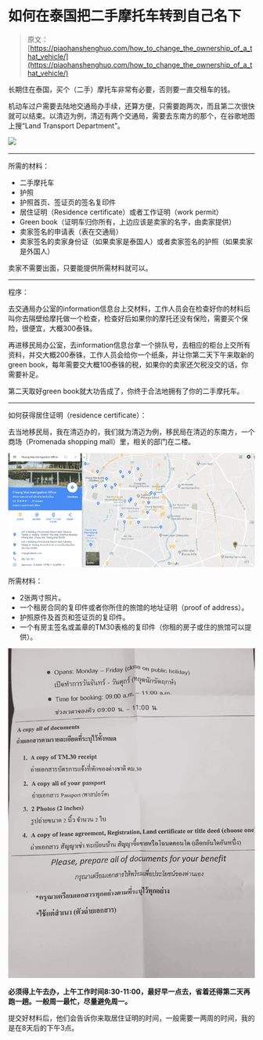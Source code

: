 # 如何在泰国把二手摩托车转到自己名下

> 原文：[https://piaohanshenghuo.com/how_to_change_the_ownership_of_a_that_vehicle/](https://piaohanshenghuo.com/how_to_change_the_ownership_of_a_that_vehicle/)

长期住在泰国，买个（二手）摩托车非常有必要，否则要一直交租车的钱。

机动车过户需要去陆地交通局办手续，还算方便，只需要跑两次，而且第二次很快就可以结束。以清迈为例，清迈有两个交通局，需要去东南方的那个，在谷歌地图上搜“Land Transport Department”。

![](img/0192ad6eac1cb2dfab06ad6b1934f98c.png)



* * *

所需的材料：

*   二手摩托车
*   护照
*   护照首页、签证页的签名复印件
*   居住证明（Residence certificate）或者工作证明（work permit）
*   Green book（证明车归你所有，上边应该是卖家的名字，由卖家提供）
*   卖家签名的申请表（表在交通局）
*   卖家签名的卖家身份证（如果卖家是泰国人）或者卖家签名的护照（如果卖家是外国人）

卖家不需要出面，只要能提供所需材料就可以。

* * *

程序：

去交通局办公室的information信息台上交材料，工作人员会在检查好你的材料后叫你去隔壁给摩托做一个检查，检查好后如果你的摩托还没有保险，需要买个保险，很便宜，大概300泰铢。

再进移民局办公室，去information信息台拿一个排队号，去相应的柜台上交所有资料，并交大概200泰铢，工作人员会给你一个纸条，并让你第二天下午来取新的green book，每年需要交大概100泰铢的税，如果你的卖家还欠税没交的话，你需要补足。

第二天取好green book就大功告成了，你终于合法地拥有了你的二手摩托车。

* * *

如何获得居住证明（residence certificate）：

去当地移民局，我在清迈办的，我们就为清迈为例，移民局在清迈的东南方，一个商场（Promenada shopping mall）里，相关的部门在二楼。

![](img/a17af561f4155bca88ef5182fcb0e008.png)



所需材料：

*   2张两寸照片。
*   一个租房合同的复印件或者你所住的旅馆的地址证明（proof of address）。
*   护照原件及首页和签证页的复印件。
*   一个有房主签名或盖章的TM30表格的复印件（你租的房子或住的旅馆可以提供）。

![](img/eb22cbcfe61db0d967ba3ef91e1c1f83.png)



**必须得上午去办，上午工作时间****8:30-11:00****，最好早一点去，省着还得第二天再跑一趟。一般周一最忙，尽量避免周一。**

提交好材料后，他们会告诉你来取居住证明的时间，一般需要一两周的时间，我的是在8天后的下午3点。